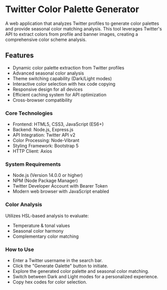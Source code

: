# Twitter Color Palette Generator

A web application that analyzes Twitter profiles to generate color palettes and provide seasonal color matching analysis. This tool leverages Twitter's API to extract colors from profile and banner images, creating a comprehensive color scheme analysis.

## Features

- Dynamic color palette extraction from Twitter profiles
- Advanced seasonal color analysis
- Theme switching capability (Dark/Light modes)
- Interactive color selection with hex code copying
- Responsive design for all devices
- Efficient caching system for API optimization
- Cross-browser compatibility

### Core Technologies
- Frontend: HTML5, CSS3, JavaScript (ES6+)
- Backend: Node.js, Express.js
- API Integration: Twitter API v2
- Color Processing: Node-Vibrant
- Styling Framework: Bootstrap 5
- HTTP Client: Axios

### System Requirements
- Node.js (Version 14.0.0 or higher)
- NPM (Node Package Manager)
- Twitter Developer Account with Bearer Token
- Modern web browser with JavaScript enabled

### Color Analysis
Utilizes HSL-based analysis to evaluate:

- Temperature & tonal values
- Seasonal color harmony
- Complementary color matching

### How to Use
- Enter a Twitter username in the search bar.
- Click the "Generate Oalette" button to initiate.
- Explore the generated color palette and seasonal color matching.
- Switch between Dark and Light modes for a personalized experience.
- Copy hex codes for color selection.

